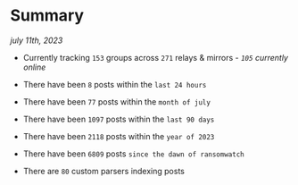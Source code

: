 
# Summary
_july 11th, 2023_

- Currently tracking `153` groups across `271` relays & mirrors - _`105` currently online_

- There have been `8` posts within the `last 24 hours`

- There have been `77` posts within the `month of july`

- There have been `1097` posts within the `last 90 days`

- There have been `2118` posts within the `year of 2023`

- There have been `6809` posts `since the dawn of ransomwatch`

- There are `80` custom parsers indexing posts
